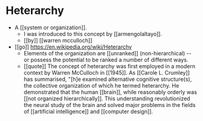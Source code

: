 # Heterarchy

- A [[system or organization]].
  - I was introduced to this concept by [[armengolaltayo]].
  - [[by]] [[warren mcculloch]]
- [[go]] https://en.wikipedia.org/wiki/Heterarchy
  - Elements of the organization are [[unranked]] (non-hierarchical) -- or possess the potential to be ranked a number of different ways.
  - [[quote]] The concept of heterarchy was first employed in a modern context by Warren McCulloch in [[1945]]. As [[Carole L. Crumley]] has summarised, "[h]e examined alternative cognitive structure(s), the collective organization of which he termed heterarchy. He demonstrated that the human [[brain]], while reasonably orderly was [[not organized hierarchically]]. This understanding revolutionized the neural study of the brain and solved major problems in the fields of [[artificial intelligence]] and [[computer design]].


